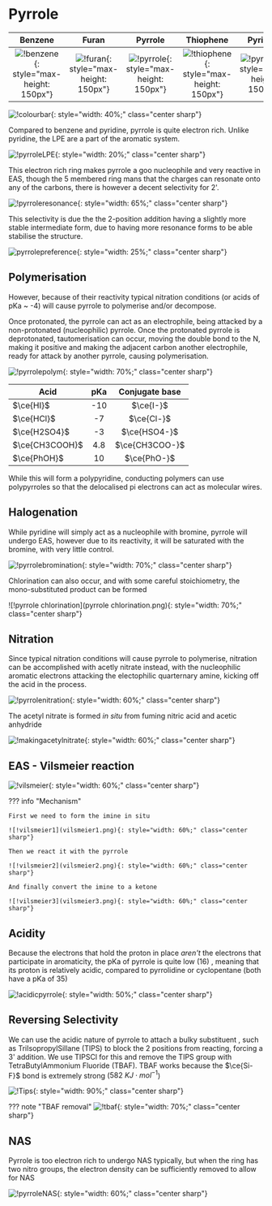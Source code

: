 # Pyrrole

|                           Benzene                            |                       Furan                       |                        Pyrrole                        |                         Thiophene                         |                        Pyridine                         |
| :----------------------------------------------------------: | :-----------------------------------------------: | :---------------------------------------------------: | :-------------------------------------------------------: | :-----------------------------------------------------: |
| ![!benzene](benzene-1601787089696.png){: style="max-height: 150px"} | ![!furan](furan.png){: style="max-height: 150px"} | ![!pyrrole](pyrrole.png){: style="max-height: 150px"} | ![!thiophene](thiophene.png){: style="max-height: 150px"} | ![!pyridine](pyridine.png){: style="max-height: 150px"} |

![!colourbar](esp.png){: style="width: 40%;" class="center sharp"}

Compared to benzene and pyridine, pyrrole is quite electron rich. Unlike pyridine, the LPE are a part of the aromatic system.

![!pyrroleLPE](pyrroleLPE.png){: style="width: 20%;" class="center sharp"}

This electron rich ring makes pyrrole a goo nucleophile and very reactive in EAS, though the 5 membered ring mans that the charges can resonate onto any of the carbons, there is however a decent selectivity for 2'.

![!pyrroleresonance](pyrroleresonance.png){: style="width: 65%;" class="center sharp"}

This selectivity is due the the 2-position addition having a slightly more stable intermediate form, due to having more resonance forms to be able stabilise the structure.

![pyrrolepreference](pyrrolepreference.png){: style="width: 25%;" class="center sharp"}

## Polymerisation

However, because of their reactivity typical nitration conditions (or acids of pKa ~ -4) will cause pyrrole to polymerise and/or decompose.

Once protonated, the pyrrole can act as an electrophile, being attacked by a non-protonated (nucleophilic) pyrrole. Once the protonated pyrrole is deprotonated, tautomerisation can occur, moving the double bond to the N, making it positive and making the adjacent carbon another electrophile, ready for attack by another pyrrole, causing polymerisation.

![!pyrrolepolym](pyrrolepolym.png){: style="width: 70%;" class="center sharp"}



| Acid           | pKa  | Conjugate base |
| -------------- | :--: | :------------: |
| $\ce{HI}$      | -10  |   $\ce{I-}$    |
| $\ce{HCl}$     |  -7  |   $\ce{Cl-}$   |
| $\ce{H2SO4}$   |  -3  |  $\ce{HSO4-}$  |
| $\ce{CH3COOH}$ | 4.8  | $\ce{CH3COO-}$ |
| $\ce{PhOH}$    |  10  |  $\ce{PhO-}$   |

While this will form a polypyridine, conducting polymers can use polypyrroles so that the delocalised pi electrons can act as molecular wires.

## Halogenation

While pyridine will simply act as a nucleophile with bromine, pyrrole will undergo EAS, however due to its reactivity, it will be saturated with the bromine, with very little control.

![!pyrrolebromination](pyrrolebromination.png){: style="width: 70%;" class="center sharp"}

Chlorination can also occur, and with some careful stoichiometry, the mono-substituted product can be formed

![!pyrrole chlorination](pyrrole chlorination.png){: style="width: 70%;" class="center sharp"}

## Nitration

Since typical nitration conditions will cause pyrrole to polymerise, nitration can be accomplished with acetly nitrate instead, with the nucleophilic aromatic electrons attacking the electophilic quarternary amine, kicking off the acid in the process.

![!pyrrolenitration](pyrrolenitration.png){: style="width: 60%;" class="center sharp"}

The acetyl nitrate is formed *in situ* from fuming nitric acid and acetic anhydride

![!makingacetylnitrate](makingacetylnitrate.png){: style="width: 60%;" class="center sharp"}

## EAS - Vilsmeier reaction

![!vilsmeier](vilsmeier.png){: style="width: 60%;" class="center sharp"}

??? info "Mechanism"
	
	First we need to form the imine in situ
	
	![!vilsmeier1](vilsmeier1.png){: style="width: 60%;" class="center sharp"}
	
	Then we react it with the pyrrole
	
	![!vilsmeier2](vilsmeier2.png){: style="width: 60%;" class="center sharp"}
	
	And finally convert the imine to a ketone
	
	![!vilsmeier3](vilsmeier3.png){: style="width: 60%;" class="center sharp"}

## Acidity

Because the electrons that hold the proton in place *aren't* the electrons that participate in aromaticity, the pKa of pyrrole is quite low (16) , meaning that its proton is relatively acidic, compared to pyrrolidine or cyclopentane (both have a pKa of 35)

![!acidicpyrrole](acidicpyrrole.png){: style="width: 50%;" class="center sharp"}

## Reversing Selectivity

We can use the acidic nature of pyrrole to attach a bulky substituent , such as TriIsopropylSillane (TIPS) to block the 2 positions from reacting, forcing a 3' addition. We use TIPSCl for this and remove the TIPS group with TetraButylAmmonium Fluoride (TBAF). TBAF works because the $\ce{Si-F}$ bond is extremely strong ($582\:KJ\cdot mol^{-1}$)

![!Tips](Tips.png){: style="width: 90%;" class="center sharp"}

??? note "TBAF removal"
	![!tbaf](tbaf.png){: style="width: 70%;" class="center sharp"}

## NAS

Pyrrole is too electron rich to undergo NAS typically, but when the ring has two nitro groups, the electron density can be sufficiently removed to allow for NAS

![!pyrroleNAS](pyrroleNAS.png){: style="width: 60%;" class="center sharp"}
